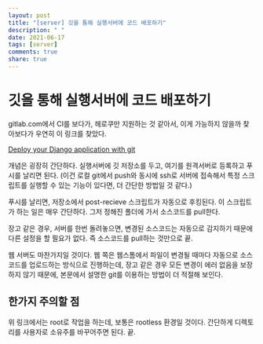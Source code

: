 ```yaml
---
layout: post
title: "[server] 깃을 통해 실행서버에 코드 배포하기"
description: " "
date: 2021-06-17
tags: [server]
comments: true
share: true
---
```


# 깃을 통해 실행서버에 코드 배포하기

gitlab.com에서 CI를 보다가, 헤로쿠만 지원하는 것 같아서, 이게 가능하지 않을까 찾아보다가 우연히 이 링크를 찾았다.

[Deploy your Django application with git](http://zabana.me/notes/deploy-django-application-git.html)

개념은 굉장히 간단하다. 실행서버에 깃 저장소를 두고, 여기를 원격서버로 등록하고 푸시를 날리면 된다.
(이건 로컬 git에서 push와 동시에 ssh로 서버에 접속해서 특정 스크립트를 실행할 수 있는 기능이 있다면, 더 간단한 방법일 것 같다.)

푸시를 날리면, 저장소에서 post-recieve 스크립트가 자동으로 후킹된다. 이 스크립트가 하는 일은 매우 간단하다. 그저 정해진 폴더에 가서 소스코드를 pull한다.

장고 같은 경우, 서버를 한번 돌려놓으면, 변경된 소스코드는 자동으로 감지하기 때문에 다른 설정을 할 필요가 없다. 즉 소스코드를 pull하는 것만으로 끝.

웹 서버도 마찬가지일 것이다. 웹 쪽은 웹스톰에서 파일이 변경될 때마다 자동으로 소스코드를 업로드하는 방식으로 진행하는데, 장고 같은 경우 모든 변경이 에러 없음을 보장하지 않기 때문에, 본문에서 설명한 git를 이용하는 방법이 더 적절해 보인다.

## 한가지 주의할 점

위 링크에서는 root로 작업을 하는데, 보통은 rootless 환경일 것이다. 간단하게 디렉토리를 사용자로 소유주를 바꾸어주면 된다. 끝.
